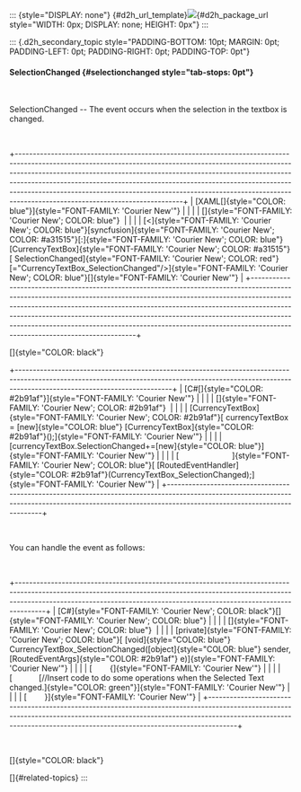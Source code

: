 ::: {style="DISPLAY: none"}
[](ms-xhelp:///?Id=d2h_url_template){#d2h_url_template}![](!package_url!){#d2h_package_url style="WIDTH: 0px; DISPLAY: none; HEIGHT: 0px"}
:::

::: {.d2h_secondary_topic style="PADDING-BOTTOM: 10pt; MARGIN: 0pt; PADDING-LEFT: 0pt; PADDING-RIGHT: 0pt; PADDING-TOP: 0pt"}
#### SelectionChanged {#selectionchanged style="tab-stops: 0pt"}

 

SelectionChanged -- The event occurs when the selection in the textbox is changed.

 

+----------------------------------------------------------------------------------------------------------------------------------------------------------------------------------------------------------------------------------------------------------------------------------------------------------------------------------------------------------------------------------------------------------------------------------------------------+
| [XAML[]{style="COLOR: blue"}]{style="FONT-FAMILY: 'Courier New'"}                                                                                                                                                                                                                                                                                                                                                                                  |
|                                                                                                                                                                                                                                                                                                                                                                                                                                                    |
| []{style="FONT-FAMILY: 'Courier New'; COLOR: blue"}                                                                                                                                                                                                                                                                                                                                                                                                |
|                                                                                                                                                                                                                                                                                                                                                                                                                                                    |
| [\<]{style="FONT-FAMILY: 'Courier New'; COLOR: blue"}[syncfusion]{style="FONT-FAMILY: 'Courier New'; COLOR: #a31515"}[:]{style="FONT-FAMILY: 'Courier New'; COLOR: blue"}[CurrencyTextBox]{style="FONT-FAMILY: 'Courier New'; COLOR: #a31515"}[ SelectionChanged]{style="FONT-FAMILY: 'Courier New'; COLOR: red"}[=\"CurrencyTextBox_SelectionChanged\"/\>]{style="FONT-FAMILY: 'Courier New'; COLOR: blue"}[]{style="FONT-FAMILY: 'Courier New'"} |
+----------------------------------------------------------------------------------------------------------------------------------------------------------------------------------------------------------------------------------------------------------------------------------------------------------------------------------------------------------------------------------------------------------------------------------------------------+

[]{style="COLOR: black"} 

+-------------------------------------------------------------------------------------------------------------------------------------------------------------------------------------------------------+
| [C#[]{style="COLOR: #2b91af"}]{style="FONT-FAMILY: 'Courier New'"}                                                                                                                                    |
|                                                                                                                                                                                                       |
| []{style="FONT-FAMILY: 'Courier New'; COLOR: #2b91af"}                                                                                                                                                |
|                                                                                                                                                                                                       |
| [CurrencyTextBox]{style="FONT-FAMILY: 'Courier New'; COLOR: #2b91af"}[ currencyTextBox = [new]{style="COLOR: blue"} [CurrencyTextBox]{style="COLOR: #2b91af"}();]{style="FONT-FAMILY: 'Courier New'"} |
|                                                                                                                                                                                                       |
| [currencyTextBox.SelectionChanged+=[new]{style="COLOR: blue"}]{style="FONT-FAMILY: 'Courier New'"}                                                                                                    |
|                                                                                                                                                                                                       |
| [                        ]{style="FONT-FAMILY: 'Courier New'; COLOR: blue"}[ [RoutedEventHandler]{style="COLOR: #2b91af"}(CurrencyTextBox_SelectionChanged);]{style="FONT-FAMILY: 'Courier New'"}     |
+-------------------------------------------------------------------------------------------------------------------------------------------------------------------------------------------------------+

 

You can handle the event as follows:

 

+--------------------------------------------------------------------------------------------------------------------------------------------------------------------------------------------------------------------------------------------------+
| [C#]{style="FONT-FAMILY: 'Courier New'; COLOR: black"}[]{style="FONT-FAMILY: 'Courier New'; COLOR: blue"}                                                                                                                                        |
|                                                                                                                                                                                                                                                  |
| []{style="FONT-FAMILY: 'Courier New'; COLOR: blue"}                                                                                                                                                                                              |
|                                                                                                                                                                                                                                                  |
| [private]{style="FONT-FAMILY: 'Courier New'; COLOR: blue"}[ [void]{style="COLOR: blue"} CurrencyTextBox_SelectionChanged([object]{style="COLOR: blue"} sender, [RoutedEventArgs]{style="COLOR: #2b91af"} e)]{style="FONT-FAMILY: 'Courier New'"} |
|                                                                                                                                                                                                                                                  |
| [        {]{style="FONT-FAMILY: 'Courier New'"}                                                                                                                                                                                                  |
|                                                                                                                                                                                                                                                  |
| [            [//Insert code to do some operations when the Selected Text changed.]{style="COLOR: green"}]{style="FONT-FAMILY: 'Courier New'"}                                                                                                    |
|                                                                                                                                                                                                                                                  |
| [        }]{style="FONT-FAMILY: 'Courier New'"}                                                                                                                                                                                                  |
+--------------------------------------------------------------------------------------------------------------------------------------------------------------------------------------------------------------------------------------------------+

 

[]{style="COLOR: black"} 

[]{#related-topics}
:::
